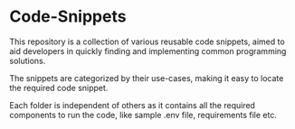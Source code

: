 # Code-Snippets

This repository is a collection of various reusable code snippets, aimed to aid developers in quickly finding and implementing common programming solutions. 

The snippets are categorized by their use-cases, making it easy to locate the required code snippet.

Each folder is independent of others as it contains all the required components to run the code, like sample .env file, requirements file etc.

